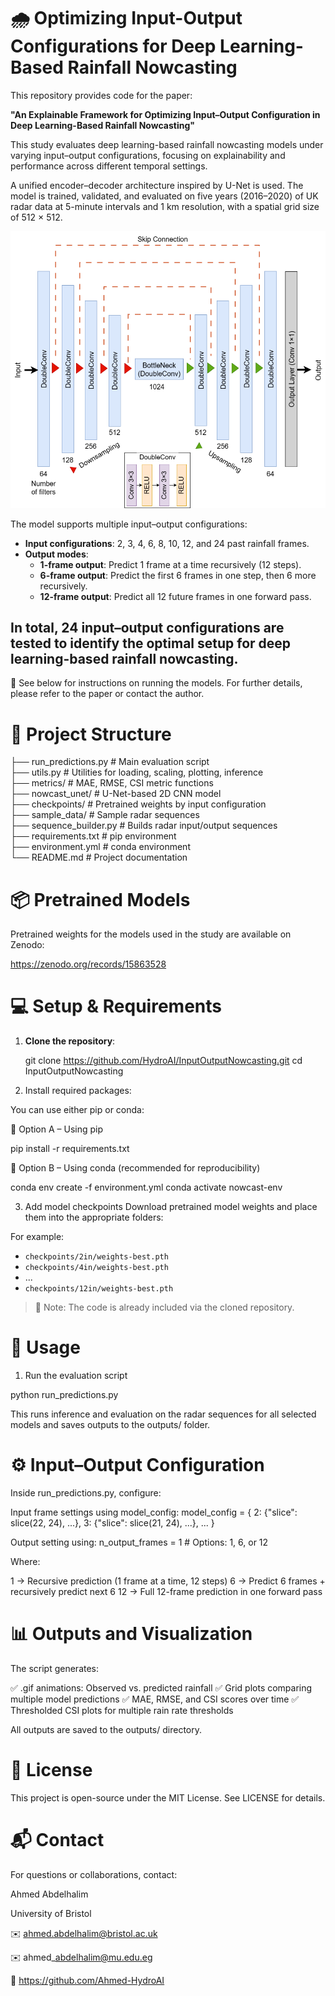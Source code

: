 # 🌧️ Optimizing Input-Output Configurations for Deep Learning-Based Rainfall Nowcasting

This repository provides code for the paper:

**"An Explainable Framework for Optimizing Input–Output Configuration in Deep Learning-Based Rainfall Nowcasting"**

This study evaluates deep learning-based rainfall nowcasting models under varying input–output configurations, focusing on explainability and performance across different temporal settings.

A unified encoder–decoder architecture inspired by U-Net is used. The model is trained, validated, and evaluated on five years (2016–2020) of UK radar data at 5-minute intervals and 1 km resolution, with a spatial grid size of 512 × 512.

![U-Net Architecture](assets/model_architecture.png)

The model supports multiple input–output configurations:

- **Input configurations**: 2, 3, 4, 6, 8, 10, 12, and 24 past rainfall frames.
- **Output modes**:
  - **1-frame output**: Predict 1 frame at a time recursively (12 steps).
  - **6-frame output**: Predict the first 6 frames in one step, then 6 more recursively.
  - **12-frame output**: Predict all 12 future frames in one forward pass.

In total, 24 input–output configurations are tested to identify the optimal setup for deep learning-based rainfall nowcasting.
---
📄 See below for instructions on running the models. For further details, please refer to the paper or contact the author.

#  📁 Project Structure

├── run_predictions.py       # Main evaluation script  
├── utils.py                 # Utilities for loading, scaling, plotting, inference  
├── metrics/                 # MAE, RMSE, CSI metric functions  
├── nowcast_unet/            # U-Net-based 2D CNN model  
├── checkpoints/             # Pretrained weights by input configuration  
├── sample_data/             # Sample radar sequences  
├── sequence_builder.py      # Builds radar input/output sequences  
├── requirements.txt         # pip environment  
├── environment.yml          # conda environment  
└── README.md                # Project documentation  

# 📦 Pretrained Models
Pretrained weights for the models used in the study are available on Zenodo:

https://zenodo.org/records/15863528

#  💻 Setup & Requirements

1. **Clone the repository**:
     
   git clone https://github.com/HydroAI/InputOutputNowcasting.git
   cd InputOutputNowcasting

3. Install required  packages:

You can use either pip or conda:

🔹 Option A – Using pip

pip install -r requirements.txt

🔹 Option B – Using conda (recommended for reproducibility)

conda env create -f environment.yml
conda activate nowcast-env

3. Add model checkpoints
Download pretrained model weights and place them into the appropriate folders:

For example:
- `checkpoints/2in/weights-best.pth`
- `checkpoints/4in/weights-best.pth`
- ...
- `checkpoints/12in/weights-best.pth`

> 🔎 Note: The code is already included via the cloned repository.


#  🚀 Usage

1. Run the evaluation script

python run\_predictions.py

This runs inference and evaluation on the radar sequences for all selected models and saves outputs to the outputs/ folder.


#  ⚙️ Input–Output Configuration
Inside run_predictions.py, configure:

Input frame settings using model_config:
model_config = {
    2: {"slice": slice(22, 24), ...},
    3: {"slice": slice(21, 24), ...},
    ...
}

Output setting using:
n_output_frames = 1  # Options: 1, 6, or 12

Where:

1 → Recursive prediction (1 frame at a time, 12 steps)
6 → Predict 6 frames + recursively predict next 6
12 → Full 12-frame prediction in one forward pass

#  📊 Outputs and Visualization

The script generates:

✅ .gif animations: Observed vs. predicted rainfall
✅ Grid plots comparing multiple model predictions
✅ MAE, RMSE, and CSI scores over time
✅ Thresholded CSI plots for multiple rain rate thresholds

All outputs are saved to the outputs/ directory.


#  📄 License

This project is open-source under the MIT License. See LICENSE for details.

#  📬 Contact

For questions or collaborations, contact:

Ahmed Abdelhalim

University of Bristol

✉️ ahmed.abdelhalim@bristol.ac.uk

✉️ ahmed\_abdelhalim@mu.edu.eg

🔗 https://github.com/Ahmed-HydroAI





